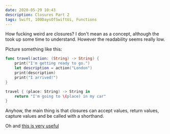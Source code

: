 ```yaml
---
date: 2020-05-29 10:43
description: Closures Part 2
tags: Swift, 100DaysOfSwiftUi, Functions
---
```


How fucking weird are closures? I don't mean as a concept, although the took up some time to understand. However the readability seems really low.

Picture something like this:

```swift
func travel(action: (String) -> String) {
    print("I'm getting ready to go.")
    let description = action("London")
    print(description)
    print("I arrived!")
}

travel { (place: String) -> String in
    return "I'm going to \(place) in my car"
}

```

Anyhow, the main thing is that closures can accept values, return values, capture values and be called with a shorthand.

Oh and [this is very useful](http://goshdarnclosuresyntax.com/)
